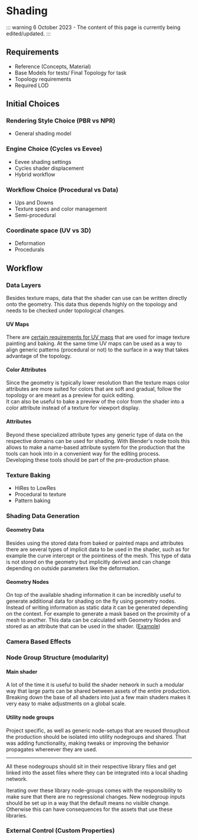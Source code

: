 # Shading

::: warning
6 October 2023 - The content of this page is currently being edited/updated.
:::

## Requirements
* Reference (Concepts, Material)
* Base Models for tests/ Final Topology for task
* Topology requirements
* Required LOD

## Initial Choices

### Rendering Style Choice (PBR vs NPR)
* General shading model

### Engine Choice (Cycles vs Eevee)
* Eevee shading settings
* Cycles shader displacement
* Hybrid workflow

### Workflow Choice (Procedural vs Data) 
* Ups and Downs
* Texture specs and color management
* Semi-procedural

### Coordinate space (UV vs 3D)	
* Deformation
* Procedurals

## Workflow

### Data Layers

Besides texture maps, data that the shader can use can be written directly onto the geometry. This data thus depends highly on the topology and needs to be checked under topological changes.

#### UV Maps

There are [certain requirements for UV maps](https://studio.blender.org/tools/pipeline-overview/asset-creation/modeling#uv-unwrapping) that are used for image texture painting and baking. At the same time UV maps can be used as a way to align generic patterns (procedural or not) to the surface in a way that takes advantage of the topology.

#### Color Attributes

Since the geometry is typically lower resolution than the texture maps color attributes are more suited for colors that are soft and gradual, follow the topology or are meant as a preview for quick editing.  
It can also be useful to bake a preview of the color from the shader into a color attribute instead of a texture for viewport display.

#### Attributes

Beyond these specialized attribute types any generic type of data on the respective domains can be used for shading. With Blender's node tools this allows to make a name-based attribute system for the production that the tools can hook into in a convenient way for the editing process.  
Developing these tools should be part of the pre-production phase.


### Texture Baking
* HiRes to LowRes
* Procedural to texture
* Pattern baking

### Shading Data Generation

#### Geometry Data

Besides using the stored data from baked or painted maps and attributes there are several types of implicit data to be used in the shader, such as for example the curve intercept or the pointiness of the mesh. This type of data is not stored on the geometry but implicitly derived and can change depending on outside parameters like the deformation.

#### Geometry Nodes

On top of the available shading information it can be incredibly useful to generate additional data for shading on the fly using geometry nodes. Instead of writing information as static data it can be generated depending on the context. For example to generate a mask based on the proximity of a mesh to another. This data can be calculated with Geometry Nodes and stored as an attribute that can be used in the shader.
([Example](https://youtu.be/1nvzwhbL-k0?si=BY-X-1Xe9D4FyySj&t=458))

### Camera Based Effects

### Node Group Structure (modularity)

#### Main shader
A lot of the time it is useful to build the shader network in such a modular way that large parts can be shared between assets of the entire production. Breaking down the base of all shaders into just a few main shaders makes it very easy to make adjustments on a global scale.

#### Utility node groups
Project specific, as well as generic node-setups that are reused throughout the production should be isolated into utility nodegroups and shared. That was adding functionality, making tweaks or improving the behavior propagates whereever they are used. 

---

All these nodegroups should sit in their respective library files and get linked into the asset files where they can be integrated into a local shading network.

Iterating over these library node-groups comes with the responsibility to make sure that there are no regressional changes. New nodegroup inputs should be set up in a way that the default means no visible change. Otherwise this can have consequences for the assets that use these libraries.

### External Control (Custom Properties)
